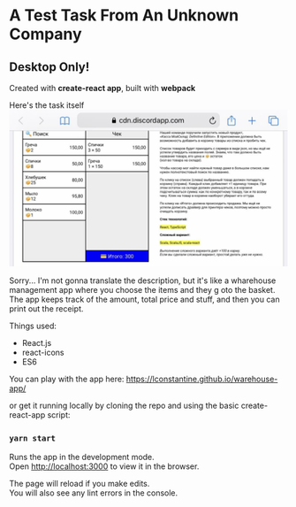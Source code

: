 # A Test Task From An Unknown Company

## Desktop Only!

Created with **create-react app**, built with **webpack**

Here's the task itself ![Task](https://github.com/lConstantine/warehouse-app/blob/master/public/readmePic.jpg)

Sorry... I'm not gonna translate the description, but it's like a wharehouse management app
where you choose the items and they g oto the basket. The app keeps track of the amount,
total price and stuff, and then you can print out the receipt.

Things used:

+ React.js
+ react-icons
+ ES6

You can play with the app here: https://lconstantine.github.io/warehouse-app/

or get it running locally by cloning the repo and using the basic create-react-app script:

### `yarn start`

Runs the app in the development mode.\
Open [http://localhost:3000](http://localhost:3000) to view it in the browser.

The page will reload if you make edits.\
You will also see any lint errors in the console.
